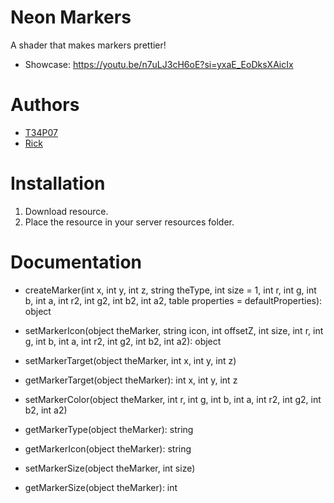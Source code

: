 # Neon Markers
A shader that makes markers prettier!
- Showcase: https://youtu.be/n7uLJ3cH6oE?si=yxaE_EoDksXAicIx

# Authors
- [T34P07](https://github.com/T34P07)
- [Rick](https://github.com/httpRick)

# Installation
1. Download resource.
2. Place the resource in your server resources folder.

# Documentation
- createMarker(int x, int y, int z, string theType, int size = 1, int r, int g, int b, int a, int r2, int g2, int b2, int a2, table properties = defaultProperties): object

- setMarkerIcon(object theMarker, string icon, int offsetZ, int size, int r, int g, int b, int a, int r2, int g2, int b2, int a2): object

- setMarkerTarget(object theMarker, int x, int y, int z)

- getMarkerTarget(object theMarker): int x, int y, int z

- setMarkerColor(object theMarker, int r, int g, int b, int a, int r2, int g2, int b2, int a2)

- getMarkerType(object theMarker): string

- getMarkerIcon(object theMarker): string

- setMarkerSize(object theMarker, int size)

- getMarkerSize(object theMarker): int
